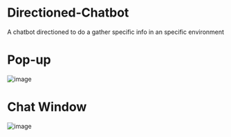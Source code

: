# Directioned-Chatbot
 A chatbot directioned to do a gather specific info in an specific environment

# Pop-up
![image](https://github.com/user-attachments/assets/ca2e7c14-b15f-409c-8467-03505e148c89)

# Chat Window
![image](https://github.com/user-attachments/assets/2f3d0f73-6a7e-427f-8d0e-2e83556098fd)
